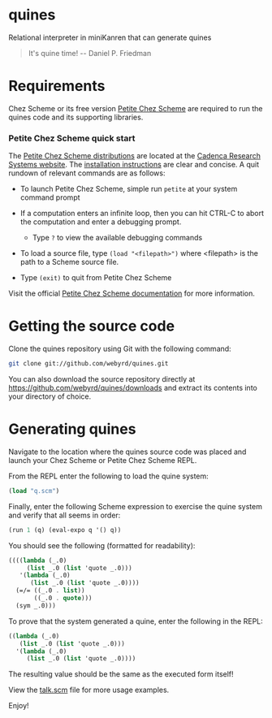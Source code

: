 quines
======

Relational interpreter in miniKanren that can generate quines

> It's quine time!
> -- Daniel P. Friedman

Requirements
============

Chez Scheme or its free version [Petite Chez Scheme](http://www.scheme.com/download/#sec:petitechezscheme) are required to run the quines code and its supporting libraries.

### Petite Chez Scheme quick start

The [Petite Chez Scheme distributions](http://www.scheme.com/download/#sec:petitechezscheme) are located at the [Cadenca Research Systems website](http://www.scheme.com). The [installation instructions](http://www.scheme.com/download/#sec:install) are clear and concise.  A quit rundown of relevant commands are as follows:

 * To launch Petite Chez Scheme, simple run `petite` at your system command prompt

* If a computation enters an infinite loop, then you can hit CTRL-C to abort the computation and enter a debugging prompt.
  - Type `?` to view the available debugging commands

* To load a source file, type `(load "<filepath>")` where \<filepath\> is the path to a Scheme source file.

* Type `(exit)` to quit from Petite Chez Scheme

Visit the official [Petite Chez Scheme documentation](http://www.scheme.com/petitechezscheme.html) for more information.

Getting the source code
=======================

Clone the quines repository using Git with the following command:

```sh
git clone git://github.com/webyrd/quines.git
```

You can also download the source repository directly at <https://github.com/webyrd/quines/downloads> and extract its contents into your directory of choice.

Generating quines
=================

Navigate to the location where the quines source code was placed and launch your Chez Scheme or Petite Chez Scheme REPL.

From the REPL enter the following to load the quine system:

```scheme
(load "q.scm")
```

Finally, enter the following Scheme expression to exercise the quine system and verify that all seems in order:

```scheme
(run 1 (q) (eval-expo q '() q))
```

You should see the following (formatted for readability):

```scheme
((((lambda (_.0)
     (list _.0 (list 'quote _.0)))
   '(lambda (_.0)
      (list _.0 (list 'quote _.0))))
  (=/= ((_.0 . list))
       ((_.0 . quote)))
  (sym _.0)))
```

To prove that the system generated a quine, enter the following in the REPL:

```scheme
((lambda (_.0)
   (list _.0 (list 'quote _.0)))
  '(lambda (_.0)
     (list _.0 (list 'quote _.0))))
```

The resulting value should be the same as the executed form itself!

View the [talk.scm](https://github.com/webyrd/quines/blob/master/talk.scm) file for more usage examples.

Enjoy!
